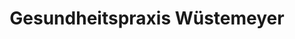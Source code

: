 ---
title: "Gesundheitspraxis Wüstemeyer"
url: /wesel/gesundheitspraxis-wuestemeyer/
shop: Kosmetik
---